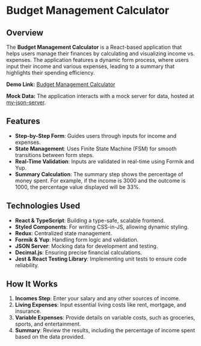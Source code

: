 # Budget Management Calculator

## Overview

The **Budget Management Calculator** is a React-based application that helps users manage their finances by calculating and visualizing income vs. expenses. The application features a dynamic form process, where users input their income and various expenses, leading to a summary that highlights their spending efficiency.

**Demo Link:** [Budget Management Calculator](https://yardencohavi.github.io/fsm-budget/)

**Mock Data:** The application interacts with a mock server for data, hosted at [my-json-server](https://my-json-server.typicode.com/yardencohavi/backend-db).

## Features

- **Step-by-Step Form**: Guides users through inputs for income and expenses.
- **State Management**: Uses Finite State Machine (FSM) for smooth transitions between form steps.
- **Real-Time Validation**: Inputs are validated in real-time using Formik and Yup.
- **Summary Calculation**: The summary step shows the percentage of money spent. For example, if the income is 3000 and the outcome is 1000, the percentage value displayed will be 33%.

## Technologies Used

- **React & TypeScript**: Building a type-safe, scalable frontend.
- **Styled Components**: For writing CSS-in-JS, allowing dynamic styling.
- **Redux**: Centralized state management.
- **Formik & Yup**: Handling form logic and validation.
- **JSON Server**: Mocking data for development and testing.
- **Decimal.js**: Ensuring precise financial calculations.
- **Jest & React Testing Library**: Implementing unit tests to ensure code reliability.

## How It Works

1. **Incomes Step**: Enter your salary and any other sources of income.
2. **Living Expenses**: Input essential living costs like rent, mortgage, and insurance.
3. **Variable Expenses**: Provide details on variable costs, such as groceries, sports, and entertainment.
4. **Summary**: Review the results, including the percentage of income spent based on the data provided.
